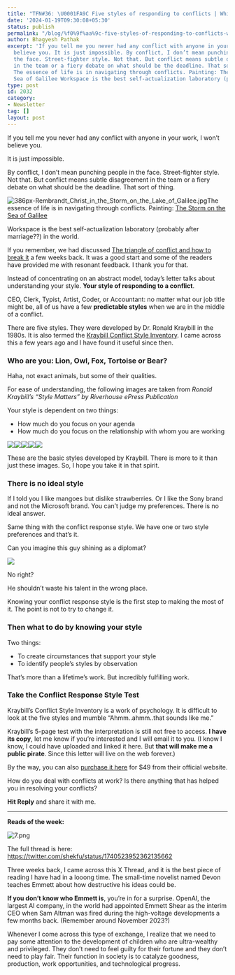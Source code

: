 ```yaml
---
title: "TFN#36: \U0001FA9C Five styles of responding to conflicts | Which one is yours?"
date: '2024-01-19T09:30:08+05:30'
status: publish
permalink: "/blog/%f0%9f%aa%9c-five-styles-of-responding-to-conflicts-which-one-is-yours"
author: Bhagyesh Pathak
excerpt: 'If you tell me you never had any conflict with anyone in your work, I won’t
  believe you. It is just impossible. By conflict, I don’t mean punching people in
  the face. Street-fighter style. Not that. But conflict means subtle disagreement
  in the team or a fiery debate on what should be the deadline. That sort of thing.
  The essence of life is in navigating through conflicts. Painting: The Storm on the
  Sea of Galilee​ Workspace is the best self-actualization laboratory (probably after...'
type: post
id: 2032
category:
- Newsletter
tag: []
layout: post
---
```


If you tell me you never had any conflict with anyone in your work, I won’t believe you.

It is just impossible.

By conflict, I don’t mean punching people in the face. Street-fighter style. Not that. But conflict means subtle disagreement in the team or a fiery debate on what should be the deadline. That sort of thing.

![386px-Rembrandt_Christ_in_the_Storm_on_the_Lake_of_Galilee.jpg](https://embed.filekitcdn.com/e/tkwVjiL2WnM6sb9P2ZThes/qW5seEdWvVnz4mnqgZp8br)The essence of life is in navigating through conflicts. Painting: [The Storm on the Sea of Galilee](https://en.wikipedia.org/wiki/The_Storm_on_the_Sea_of_Galilee)​

Workspace is the best self-actualization laboratory (probably after marriage??) in the world.

If you remember, we had discussed [The triangle of conflict and how to break it](https://bhagyeshpathak.com/blog/%f0%9f%aa%9c-the-triangle-of-conflict-and-how-to-break-it/) a few weeks back. It was a good start and some of the readers have provided me with resonant feedback. I thank you for that.

Instead of concentrating on an abstract model, today’s letter talks about understanding your style. **Your style of responding to a conflict**.

CEO, Clerk, Typist, Artist, Coder, or Accountant: no matter what our job title might be, all of us have a few **predictable styles** when we are in the middle of a conflict.

There are five styles. They were developed by Dr. Ronald Kraybill in the 1980s. It is also termed the [Kraybill Conflict Style Inventory](https://en.wikipedia.org/wiki/Kraybill_Conflict_Style_Inventory). I came across this a few years ago and I have found it useful since then.

### Who are you: Lion, Owl, Fox, Tortoise or Bear?

Haha, not exact animals, but some of their qualities.

For ease of understanding, the following images are taken from *Ronald Kraybill’s “Style Matters” by Riverhouse ePress Publication*

Your style is dependent on two things:

- How much do you focus on your agenda
- How much do you focus on the relationship with whom you are working

![](https://embed.filekitcdn.com/e/tkwVjiL2WnM6sb9P2ZThes/fgvYaLFMXTKjawjuE8DX4h)![](https://embed.filekitcdn.com/e/tkwVjiL2WnM6sb9P2ZThes/6C18jY1EtUHM3Yv9r5LcMQ)![](https://embed.filekitcdn.com/e/tkwVjiL2WnM6sb9P2ZThes/qMFX1yTR6yQdduUPtrvKrA)![](https://embed.filekitcdn.com/e/tkwVjiL2WnM6sb9P2ZThes/rARg2S6Vo1ve42XNb4htx4)![](https://embed.filekitcdn.com/e/tkwVjiL2WnM6sb9P2ZThes/8pHGxvrL6WaDZreB5pHGc4)

These are the basic styles developed by Kraybill. There is more to it than just these images. So, I hope you take it in that spirit.

### There is no ideal style

If I told you I like mangoes but dislike strawberries. Or I like the Sony brand and not the Microsoft brand. You can’t judge my preferences. There is no ideal answer.

Same thing with the conflict response style. We have one or two style preferences and that’s it.

Can you imagine this guy shining as a diplomat?

![](https://embed.filekitcdn.com/e/tkwVjiL2WnM6sb9P2ZThes/ayxyULn2nSXuDgQSXkF1oY)

No right?

He shouldn’t waste his talent in the wrong place.

Knowing your conflict response style is the first step to making the most of it. The point is not to try to change it.

### Then what to do by knowing your style

Two things:

- To create circumstances that support your style
- To identify people’s styles by observation

That’s more than a lifetime’s work. But incredibly fulfilling work.

### Take the Conflict Response Style Test

Kraybill’s Conflict Style Inventory is a work of psychology. It is difficult to look at the five styles and mumble “Ahmm..ahmm..that sounds like me.”

Kraybill’s 5-page test with the interpretation is still not free to access. **I have its copy**, let me know if you’re interested and I will email it to you. (I know I know, I could have uploaded and linked it here. But **that will make me a public pirate**. Since this letter will live on the web forever.)

By the way, you can also [purchase it here](https://www.riverhouseepress.com/index.php/en/order/as-user) for $49 from their official website.

How do you deal with conflicts at work? Is there anything that has helped you in resolving your conflicts?

**Hit Reply** and share it with me.

---

**Reads of the week:**

![7.png](https://embed.filekitcdn.com/e/tkwVjiL2WnM6sb9P2ZThes/b7qN5ZKYt2zkk5c4FYTfAc)

The full thread is here: https://twitter.com/shekfu/status/1740523952362135662

Three weeks back, I came across this X Thread, and it is the best piece of reading I have had in a looong time. The small-time novelist named Devon teaches Emmett about how destructive his ideas could be.

**If you don’t know who Emmett is**, you’re in for a surprise. OpenAI, the largest AI company, in the world had appointed Emmett Shear as the interim CEO when Sam Altman was fired during the high-voltage developments a few months back. (Remember around November 2023?)

Whenever I come across this type of exchange, I realize that we need to pay some attention to the development of children who are ultra-wealthy and privileged. They don’t need to feel guilty for their fortune and they don’t need to play fair. Their function in society is to catalyze goodness, production, work opportunities, and technological progress.